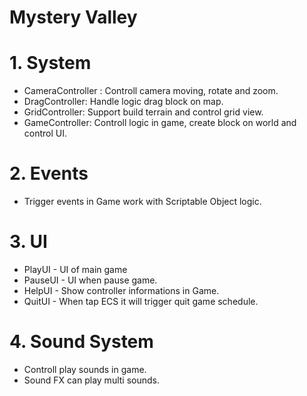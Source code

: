 # Mystery Valley

# 1. System
- CameraController : Controll camera moving, rotate and zoom.
- DragController: Handle logic drag block on map.
- GridController: Support build terrain and control grid view.
- GameController: Controll logic in game, create block on world and control UI.

# 2. Events
- Trigger events in Game work with Scriptable Object logic.

# 3. UI
- PlayUI - UI of main game
- PauseUI - UI when pause game.
- HelpUI - Show controller informations in Game.
- QuitUI - When tap ECS it will trigger quit game schedule.

# 4. Sound System
- Controll play sounds in game.
- Sound FX can play multi sounds.